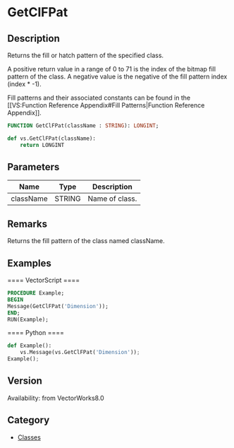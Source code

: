 # GetClFPat

## Description
Returns the fill or hatch pattern of the specified class. 

A positive return value in a range of 0 to 71 is the index of the bitmap fill pattern of the class. A negative value is the negative of the fill pattern index (index * -1).

Fill patterns and their associated constants can be found in the [[VS:Function Reference Appendix#Fill Patterns|Function Reference Appendix]].

```pascal
FUNCTION GetClFPat(className : STRING): LONGINT;
```

```python
def vs.GetClFPat(className):
    return LONGINT
```

## Parameters
|Name|Type|Description|
|---|---|---|
|className|STRING|Name of class.|

## Remarks
Returns the fill pattern of the class named className.

## Examples
==== VectorScript ====
```pascal
PROCEDURE Example;
BEGIN
Message(GetClFPat('Dimension'));
END;
RUN(Example);
```
==== Python ====
```python
def Example():
	vs.Message(vs.GetClFPat('Dimension'));
Example();
```

## Version
Availability: from VectorWorks8.0

## Category
* [Classes](../Categories/Classes.md)
